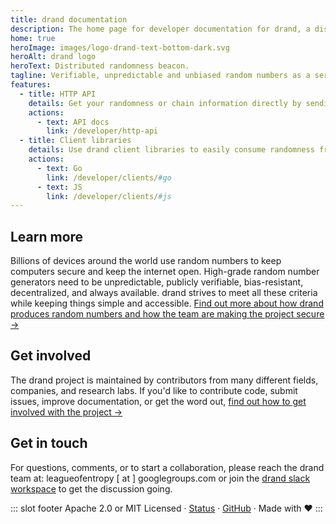 ```yaml
---
title: drand documentation
description: The home page for developer documentation for drand, a distributed randomness beacon.
home: true
heroImage: images/logo-drand-text-bottom-dark.svg
heroAlt: drand logo
heroText: Distributed randomness beacon.
tagline: Verifiable, unpredictable and unbiased random numbers as a service.
features:
  - title: HTTP API
    details: Get your randomness or chain information directly by sending HTTP `GET` requests to the drand JSON HTTP API.
    actions:
      - text: API docs
        link: /developer/http-api
  - title: Client libraries
    details: Use drand client libraries to easily consume randomness from your applications, over HTTP, gRPC or libp2p PubSub.
    actions:
      - text: Go
        link: /developer/clients/#go
      - text: JS
        link: /developer/clients/#js
---
```


## Learn more

Billions of devices around the world use random numbers to keep computers secure and keep the internet open. High-grade random number generators need to be unpredictable, publicly verifiable, bias-resistant, decentralized, and always available. drand strives to meet all these criteria while keeping things simple and accessible. [Find out more about how drand produces random numbers and how the team are making the project secure →](/docs/overview/)

## Get involved

The drand project is maintained by contributors from many different fields, companies, and research labs. If you'd like to contribute code, submit issues, improve documentation, or get the word out, [find out how to get involved with the project →](/partner-with-us/)

## Get in touch

For questions, comments, or to start a collaboration, please reach the drand team at: leagueofentropy [ at ] googlegroups.com or join the [drand slack workspace](https://join.slack.com/t/drandworkspace/shared_invite/zt-19u4rf6if-bf7lxIvF2zYn4~TrBwfkiA) to get the discussion going.


::: slot footer
Apache 2.0 or MIT Licensed · [Status](https://drand.statuspage.io/) · [GitHub](https://github.com/drand/drand) · Made with ❤️
:::
